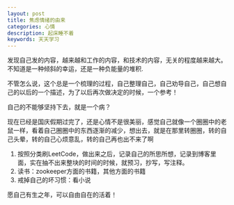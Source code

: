```yaml
---
layout: post
title: 焦虑情绪的由来
categories: 心情
description: 起床睡不着
keywords: 天天学习
---
```


发现自己发的内容，越来越和工作的内容，和技术的内容，无关的程度越来越大。不知道是一种倾斜的幸运，还是一种负能量的堆积. 

不管怎么说，这个总是一个梳理的过程，自己整理自己，自己劝导自己，自己想自己的以后的一个描述，为了以后再次做决定的时候，一个参考！

自己的不能够坚持下去，就是一个病？

现在已经是国庆假期过完了，还是心情不是很美丽，感觉自己就像一个圈圈中的老鼠一样，看着自己圈圈中的东西逐渐的减少，想出去，就是在那里转圈圈，转的自己头晕，转的自己心烦意乱，转的自己再也出不来了啊

1. 按照分类刷LeetCode，做出来之后，记录自己的所思所想，记录到博客里面，实在抽不出来整块的时间的时候，就预习，抄写，写注释。
2. 读书：zookeeper方面的书籍，其他方面的书籍
3. 戒掉自己的坏习惯：看小说

愿自己有生之年，可以自由自在的活着！
